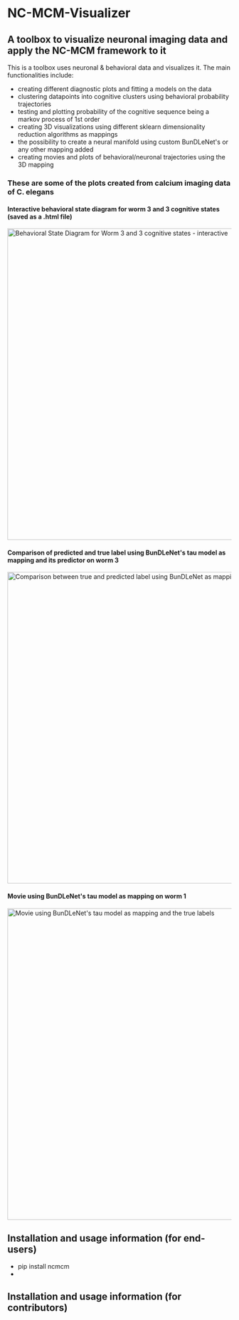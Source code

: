 # NC-MCM-Visualizer 

## A toolbox to visualize neuronal imaging data and apply the NC-MCM framework to it

This is a toolbox uses neuronal & behavioral data and visualizes it. The main functionalities include: 
* creating different diagnostic plots and fitting a models on the data
* clustering datapoints into cognitive clusters using behavioral probability trajectories 
* testing and plotting probability of the cognitive sequence being a markov process of 1st order
* creating 3D visualizations using different sklearn dimensionality reduction algorithms as mappings
* the possibility to create a neural manifold using custom BunDLeNet's or any other mapping added
* creating movies and plots of behavioral/neuronal trajectories using the 3D mapping

### These are some of the plots created from calcium imaging data of C. elegans
#### Interactive behavioral state diagram for worm 3 and 3 cognitive states (saved as a .html file)
<img src="ncmcm/data/plots/Demonstration/InteractivePlot.png" width="700" alt="Behavioral State Diagram for Worm 3 and 3 cognitive states - interactive">

#### Comparison of predicted and true label using BunDLeNet's tau model as mapping and its predictor on worm 3
<img src="ncmcm/data/plots/Demonstration/ComaprisonBunDLeNet.png" width="700" alt="Comparison between true and predicted label using BunDLeNet as mapping and predictor">

#### Movie using BunDLeNet's tau model as mapping on worm 1
<img src="ncmcm/data/plots/Demonstration/Worm_1_Interval_100.gif" width="700" alt="Movie using BunDLeNet's tau model as mapping and the true labels">

## Installation and usage information (for end-users)
- pip install ncmcm
-
## Installation and usage information (for contributors)